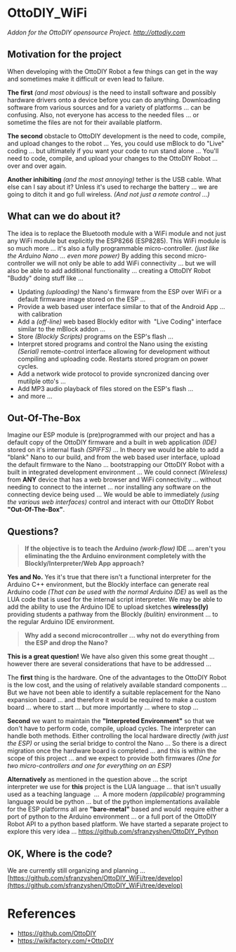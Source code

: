 # OttoDIY_WiFi
*Addon for the OttoDIY opensource Project. http://ottodiy.com*

## Motivation for the project

When developing with the OttoDIY Robot a few things can get in the way and sometimes make it difficult or even lead to failure. 

**The first** *(and most obvious)* is the need to install software and possibly hardware drivers onto a device before you can do anything. Downloading software from various sources and for a variety of platforms ... can be confusing. Also, not everyone has access to the needed files ... or sometime the files are not for their available platform.

**The second** obstacle to OttoDIY development is the need to code, compile, and upload changes to the robot ... Yes, you could use mBlock to do "Live" coding ... but ultimately if you want your code to run stand alone ... You'll need to code, compile, and upload your changes to the OttoDIY Robot ... over and over again.

**Another inhibiting** *(and the most annoying)* tether is the USB cable. What else can I say about it? Unless it's used to recharge the battery ... we are going to ditch it and go full wireless. *(And not just a remote control ...)*

## What can we do about it?

The idea is to replace the Bluetooth module with a WiFi module and not just any WiFi module but explicitly the ESP8266 (ESP8285). This WiFi module is so much more ... it's also a fully programmable micro-controller. *(just like the Arduino Nano ... even more power)* By adding this second micro-controller we will not only be able to add WiFi connectivity ... but we will also be able to add additional functionality  ... creating a OttoDIY Robot "Buddy" doing stuff like ...

- Updating *(uploading)* the Nano's firmware from the ESP over WiFi or a default firmware image stored on the ESP ... 
- Provide a web based user interface similar to that of the Android App ... with calibration
- Add a *(off-line)* web based Blockly editor with  "Live Coding" interface similar to the mBlock addon ... 
- Store *(Blockly Scripts)* programs on the ESP's flash ... 
- Interpret stored programs and control the Nano using the existing *(Serial)* remote-control interface allowing for development without compiling and uploading code. Restarts stored program on power cycles.
- Add a network wide protocol to provide syncronized dancing over mutilple otto's ...
- Add MP3 audio playback of files stored on the ESP's flash ...
- and more ...

## Out-Of-The-Box

Imagine our ESP module is (pre)programmed with our project and has a default copy of the OttoDIY firmware and a built in web application *(IDE)* stored on it's internal flash *(SPIFFS)* ... In theory we would be able to add a "blank" Nano to our build, and from the web based user interface, upload the default firmware to the Nano ... bootstrapping our OttoDIY Robot with a built in integrated development environment ... We could connect *(Wireless)* from **ANY** device that has a web browser and WiFi connectivity ... without needing to connect to the internet ... nor installing any software on the connecting device being used ... We would be able to immediately *(using the various web interfaces)* control and interact with our OttoDIY Robot **"Out-Of-The-Box"**.

## Questions?
>**If the objective is to teach the Arduino *(work-flow)* IDE ... aren't you eliminating the the Arduino environment completely with the Blockly/Interpreter/Web App approach?**

**Yes and No.** Yes it's true that there isn't a functional interpreter for the Arduino C++ environment, but the Blockly interface can generate real Arduino code *(That can be used with the normal Arduino IDE)* as well as the LUA code that is used for the internal script interpreter. We may be able to add the ability to use the Arduino IDE to upload sketches **wireless(ly)** providing students a pathway from the Blockly *(bulitin)* environment ... to the regular Arduino IDE environment. 

>**Why add a second microcontroller ... why not do everything from the ESP and drop the Nano?**

**This is a great question!** We have also given this some great thought ... however there are several considerations that have to be addressed ...

The **first** thing is the hardware. One of the advantages to the OttoDIY Robot is the low cost, and the using of relatively available standard components ... But we have not been able to identify a suitable replacement for the Nano expansion board ... and therefore it would be required to make a custom board ... where to start ... but more importantly ... where to stop ...

**Second** we want to maintain the **"Interpreted Environment"** so that we don't have to perform code, compile, upload cycles. The interpreter can handle both methods. Either controlling the local hardware directly *(with just the ESP)* or using the serial bridge to control the Nano ... So there is a direct migration once the hardware board is completed ... and this is within the scope of this project ... and we expect to provide both firmwares *(One for two micro-controllers and one for everything on an ESP)*

**Alternatively** as mentioned in the question above ... the script interpreter we use for **this** project is the LUA language ... that isn't usually used as a teaching language  ...  A more modern *(applicable)* programming language would be python ... but of the python implementations available for the ESP platforms all are **"bare-metal"** based and would  require either a port of python to the Arduino environment ... or a full port of the OttoDIY Robot API to a python based platform. We have started a separate project to explore this very idea ... https://github.com/sfranzyshen/OttoDIY_Python


## OK, Where is the code?

We are currently still organizing and planning ... [https://github.com/sfranzyshen/OttoDIY_WiFi/tree/develop](https://github.com/sfranzyshen/OttoDIY_WiFi/tree/develop)

# References
- https://github.com/OttoDIY
- https://wikifactory.com/+OttoDIY
